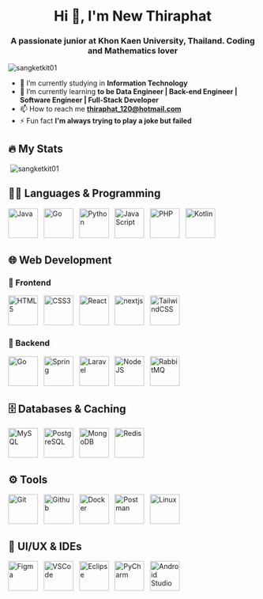 <h1 align="center">Hi 👋, I'm New Thiraphat</h1>
<h3 align="center">A passionate junior at Khon Kaen University, Thailand. Coding and Mathematics lover</h3>

<p align="left"> 
  <img src="https://komarev.com/ghpvc/?username=sangketkit01&label=Profile%20views&color=0e75b6&style=flat" alt="sangketkit01" />
</p>

- 🔭 I’m currently studying in **Information Technology**
- 🌱 I’m currently learning **to be Data Engineer | Back-end Engineer | Software Engineer | Full-Stack Developer**
- 📫 How to reach me **thiraphat_120@hotmail.com**
- ⚡ Fun fact **I'm always trying to play a joke but failed**

## 🔥 My Stats
<p>&nbsp;<img align="center" src="https://github-readme-stats.vercel.app/api?username=sangketkit01&show_icons=true&locale=en" alt="sangketkit01" /></p>


## 🧑‍💻 Languages & Programming
<p align="left"> 
  <img src="https://skillicons.dev/icons?i=java&theme=dark" alt="Java" width="60"/> &nbsp; 
  <img src="https://skillicons.dev/icons?i=go&theme=dark" alt="Go" width="60"/> &nbsp; 
  <img src="https://skillicons.dev/icons?i=py&theme=dark" alt="Python" width="60"/> &nbsp; 
  <img src="https://skillicons.dev/icons?i=js&theme=dark" alt="JavaScript" width="60"/> &nbsp; 
  <img src="https://skillicons.dev/icons?i=php&theme=dark" alt="PHP" width="60"/> &nbsp;
  <img src="https://skillicons.dev/icons?i=kotlin&theme=dark" alt="Kotlin" width="60"/>
</p>


## 🌐 Web Development
### 🔹 Frontend
<p align="left"> 
  <img src="https://skillicons.dev/icons?i=html&theme=dark" alt="HTML5" width="60"/> &nbsp; 
  <img src="https://skillicons.dev/icons?i=css&theme=dark" alt="CSS3" width="60"/> &nbsp; 
  <img src="https://skillicons.dev/icons?i=react&theme=dark" alt="React" width="60"/> &nbsp; 
  <img src="https://skillicons.dev/icons?i=nextjs&theme=dark" alt="nextjs" width="60"/>  &nbsp; 
  <img src="https://skillicons.dev/icons?i=tailwind&theme=dark" alt="TailwindCSS" width="60"/> &nbsp; 
</p>

### 🔸 Backend
<p align="left"> 
  <img src="https://skillicons.dev/icons?i=go&theme=dark" alt="Go" width="60"/> &nbsp; 
  <img src="https://skillicons.dev/icons?i=spring&theme=dark" alt="Spring" width="60"/> &nbsp; 
  <img src="https://skillicons.dev/icons?i=laravel&theme=dark" alt="Laravel" width="60"/> &nbsp; 
  <img src="https://skillicons.dev/icons?i=nodejs&theme=dark" alt="NodeJS" width="60"/> &nbsp; 
  <img src="https://skillicons.dev/icons?i=rabbitmq&theme=dark" alt="RabbitMQ" width="60"/> &nbsp; 
</p>


## 🗄️ Databases & Caching
<p align="left"> 
  <img src="https://skillicons.dev/icons?i=mysql&theme=dark" alt="MySQL" width="60"/> &nbsp; 
  <img src="https://skillicons.dev/icons?i=postgres&theme=dark" alt="PostgreSQL" width="60"/> &nbsp; 
  <img src="https://skillicons.dev/icons?i=mongodb&theme=dark" alt="MongoDB" width="60"/> &nbsp; 
  <img src="https://skillicons.dev/icons?i=redis&theme=dark" alt="Redis" width="60"/> &nbsp; 
</p>


## ⚙️ Tools
<p align="left"> 
  <img src="https://skillicons.dev/icons?i=git&theme=dark" alt="Git" width="60"/> &nbsp; 
  <img src="https://skillicons.dev/icons?i=github&theme=dark" alt="Github" width="60"/> &nbsp; 
  <img src="https://skillicons.dev/icons?i=docker&theme=dark" alt="Docker" width="60"/> &nbsp; 
  <img src="https://skillicons.dev/icons?i=postman&theme=dark" alt="Postman" width="60"/> &nbsp; 
  <img src="https://skillicons.dev/icons?i=linux&theme=dark" alt="Linux" width="60"/> &nbsp; 
</p>

## 🎨 UI/UX & IDEs
<p align="left"> 
 <img src="https://skillicons.dev/icons?i=figma&theme=dark" alt="Figma" width="60"/> &nbsp; 
 <img src="https://skillicons.dev/icons?i=vscode&theme=dark" alt="VSCode" width="60"/> &nbsp; 
 <img src="https://skillicons.dev/icons?i=eclipse&theme=dark" alt="Eclipse" width="60"/> &nbsp;  
 <img src="https://skillicons.dev/icons?i=pycharm&theme=dark" alt="PyCharm" width="60"/> &nbsp;  
 <img src="https://skillicons.dev/icons?i=androidstudio&theme=dark" alt="Android Studio" width="60"/> &nbsp;  
</p>



